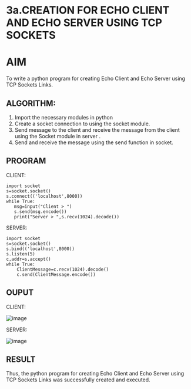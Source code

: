 # 3a.CREATION FOR ECHO CLIENT AND ECHO SERVER USING TCP SOCKETS
# AIM
To write a python program for creating Echo Client and Echo Server using TCP
Sockets Links.
## ALGORITHM:
1. Import the necessary modules in python
2. Create a socket connection to using the socket module.
3. Send message to the client and receive the message from the client using the Socket module in
 server .
4. Send and receive the message using the send function in socket.
## PROGRAM
CLIENT:

 ```
import socket 
s=socket.socket() 
s.connect(('localhost',8000)) 
while True: 
    msg=input("Client > ") 
    s.send(msg.encode()) 
    print("Server > ",s.recv(1024).decode())
```

SERVER:
```
import socket 
s=socket.socket() 
s.bind(('localhost',8000)) 
s.listen(5) 
c,addr=s.accept() 
while True:
    ClientMessage=c.recv(1024).decode() 
    c.send(ClientMessage.encode())
```



## OUPUT

CLIENT:

![image](https://github.com/user-attachments/assets/3335381b-cda8-4fe5-afd9-0c388ad56ab3)

SERVER:

![image](https://github.com/user-attachments/assets/91f6f55d-80b5-4ff4-9b50-7a6e0cb4849a)


## RESULT
Thus, the python program for creating Echo Client and Echo Server using TCP Sockets Links 
was successfully created and executed.
